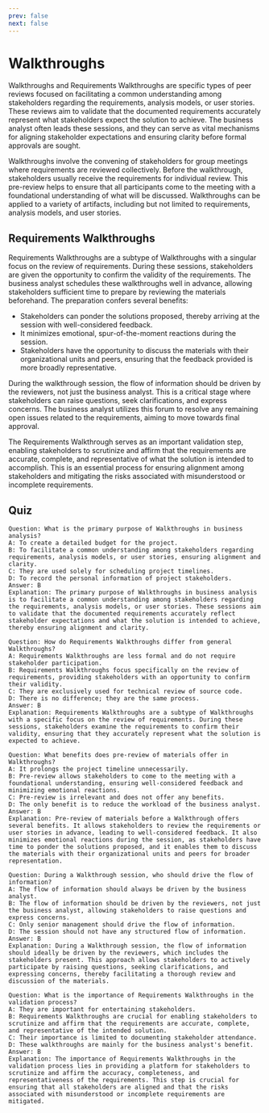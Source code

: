 ```yaml
---
prev: false
next: false
---
```


# Walkthroughs

Walkthroughs and Requirements Walkthroughs are specific types of peer reviews focused on facilitating a common understanding among stakeholders regarding the requirements, analysis models, or user stories. These reviews aim to validate that the documented requirements accurately represent what stakeholders expect the solution to achieve. The business analyst often leads these sessions, and they can serve as vital mechanisms for aligning stakeholder expectations and ensuring clarity before formal approvals are sought.

Walkthroughs involve the convening of stakeholders for group meetings where requirements are reviewed collectively. Before the walkthrough, stakeholders usually receive the requirements for individual review. This pre-review helps to ensure that all participants come to the meeting with a foundational understanding of what will be discussed. Walkthroughs can be applied to a variety of artifacts, including but not limited to requirements, analysis models, and user stories.

## Requirements Walkthroughs

Requirements Walkthroughs are a subtype of Walkthroughs with a singular focus on the review of requirements. During these sessions, stakeholders are given the opportunity to confirm the validity of the requirements. The business analyst schedules these walkthroughs well in advance, allowing stakeholders sufficient time to prepare by reviewing the materials beforehand. The preparation confers several benefits:

- Stakeholders can ponder the solutions proposed, thereby arriving at the session with well-considered feedback.
- It minimizes emotional, spur-of-the-moment reactions during the session.
- Stakeholders have the opportunity to discuss the materials with their organizational units and peers, ensuring that the feedback provided is more broadly representative.

During the walkthrough session, the flow of information should be driven by the reviewers, not just the business analyst. This is a critical stage where stakeholders can raise questions, seek clarifications, and express concerns. The business analyst utilizes this forum to resolve any remaining open issues related to the requirements, aiming to move towards final approval.

The Requirements Walkthrough serves as an important validation step, enabling stakeholders to scrutinize and affirm that the requirements are accurate, complete, and representative of what the solution is intended to accomplish. This is an essential process for ensuring alignment among stakeholders and mitigating the risks associated with misunderstood or incomplete requirements.

## Quiz

```quiz
Question: What is the primary purpose of Walkthroughs in business analysis?
A: To create a detailed budget for the project.
B: To facilitate a common understanding among stakeholders regarding requirements, analysis models, or user stories, ensuring alignment and clarity.
C: They are used solely for scheduling project timelines.
D: To record the personal information of project stakeholders.
Answer: B
Explanation: The primary purpose of Walkthroughs in business analysis is to facilitate a common understanding among stakeholders regarding the requirements, analysis models, or user stories. These sessions aim to validate that the documented requirements accurately reflect stakeholder expectations and what the solution is intended to achieve, thereby ensuring alignment and clarity.

Question: How do Requirements Walkthroughs differ from general Walkthroughs?
A: Requirements Walkthroughs are less formal and do not require stakeholder participation.
B: Requirements Walkthroughs focus specifically on the review of requirements, providing stakeholders with an opportunity to confirm their validity.
C: They are exclusively used for technical review of source code.
D: There is no difference; they are the same process.
Answer: B
Explanation: Requirements Walkthroughs are a subtype of Walkthroughs with a specific focus on the review of requirements. During these sessions, stakeholders examine the requirements to confirm their validity, ensuring that they accurately represent what the solution is expected to achieve.

Question: What benefits does pre-review of materials offer in Walkthroughs?
A: It prolongs the project timeline unnecessarily.
B: Pre-review allows stakeholders to come to the meeting with a foundational understanding, ensuring well-considered feedback and minimizing emotional reactions.
C: Pre-review is irrelevant and does not offer any benefits.
D: The only benefit is to reduce the workload of the business analyst.
Answer: B
Explanation: Pre-review of materials before a Walkthrough offers several benefits. It allows stakeholders to review the requirements or user stories in advance, leading to well-considered feedback. It also minimizes emotional reactions during the session, as stakeholders have time to ponder the solutions proposed, and it enables them to discuss the materials with their organizational units and peers for broader representation.

Question: During a Walkthrough session, who should drive the flow of information?
A: The flow of information should always be driven by the business analyst.
B: The flow of information should be driven by the reviewers, not just the business analyst, allowing stakeholders to raise questions and express concerns.
C: Only senior management should drive the flow of information.
D: The session should not have any structured flow of information.
Answer: B
Explanation: During a Walkthrough session, the flow of information should ideally be driven by the reviewers, which includes the stakeholders present. This approach allows stakeholders to actively participate by raising questions, seeking clarifications, and expressing concerns, thereby facilitating a thorough review and discussion of the materials.

Question: What is the importance of Requirements Walkthroughs in the validation process?
A: They are important for entertaining stakeholders.
B: Requirements Walkthroughs are crucial for enabling stakeholders to scrutinize and affirm that the requirements are accurate, complete, and representative of the intended solution.
C: Their importance is limited to documenting stakeholder attendance.
D: These walkthroughs are mainly for the business analyst's benefit.
Answer: B
Explanation: The importance of Requirements Walkthroughs in the validation process lies in providing a platform for stakeholders to scrutinize and affirm the accuracy, completeness, and representativeness of the requirements. This step is crucial for ensuring that all stakeholders are aligned and that the risks associated with misunderstood or incomplete requirements are mitigated.
```
